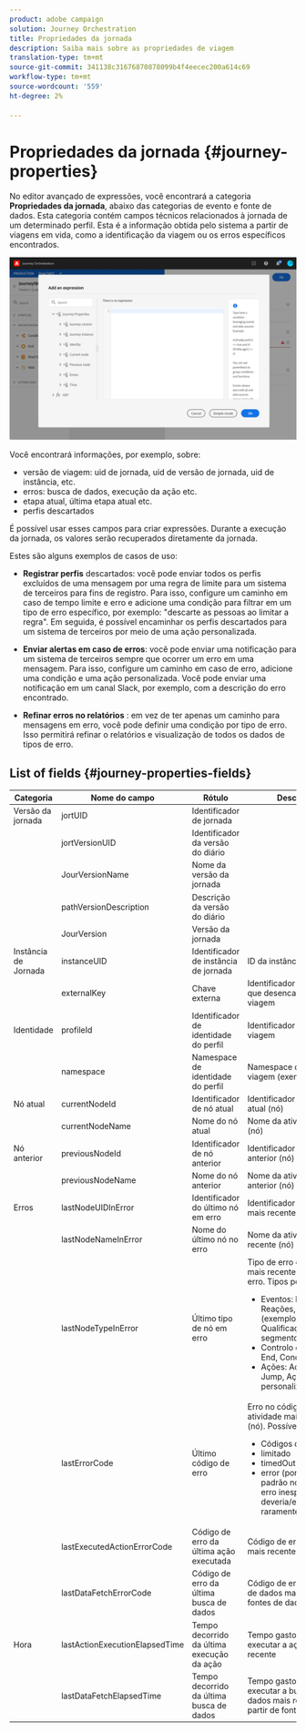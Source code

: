 ```yaml
---
product: adobe campaign
solution: Journey Orchestration
title: Propriedades da jornada
description: Saiba mais sobre as propriedades de viagem
translation-type: tm+mt
source-git-commit: 341138c31676870878099b4f4eecec200a614c69
workflow-type: tm+mt
source-wordcount: '559'
ht-degree: 2%

---
```



# Propriedades da jornada {#journey-properties}

No editor avançado de expressões, você encontrará a categoria **Propriedades da jornada**, abaixo das categorias de evento e fonte de dados. Esta categoria contém campos técnicos relacionados à jornada de um determinado perfil. Esta é a informação obtida pelo sistema a partir de viagens em vida, como a identificação da viagem ou os erros específicos encontrados.

![](../assets/journey-properties.png)

Você encontrará informações, por exemplo, sobre:

* versão de viagem: uid de jornada, uid de versão de jornada, uid de instância, etc.
* erros: busca de dados, execução da ação etc.
* etapa atual, última etapa atual etc.
* perfis descartados

É possível usar esses campos para criar expressões. Durante a execução da jornada, os valores serão recuperados diretamente da jornada.

Estes são alguns exemplos de casos de uso:

* **Registrar perfis** descartados: você pode enviar todos os perfis excluídos de uma mensagem por uma regra de limite para um sistema de terceiros para fins de registro. Para isso, configure um caminho em caso de tempo limite e erro e adicione uma condição para filtrar em um tipo de erro específico, por exemplo: &quot;descarte as pessoas ao limitar a regra&quot;. Em seguida, é possível encaminhar os perfis descartados para um sistema de terceiros por meio de uma ação personalizada.

* **Enviar alertas em caso de erros**: você pode enviar uma notificação para um sistema de terceiros sempre que ocorrer um erro em uma mensagem. Para isso, configure um caminho em caso de erro, adicione uma condição e uma ação personalizada. Você pode enviar uma notificação em um canal Slack, por exemplo, com a descrição do erro encontrado.

* **Refinar erros no relatórios** : em vez de ter apenas um caminho para mensagens em erro, você pode definir uma condição por tipo de erro. Isso permitirá refinar o relatórios e visualização de todos os dados de tipos de erro.

## List of fields {#journey-properties-fields}

| Categoria | Nome do campo | Rótulo | Descrição |
|---|---|---|------------|
| Versão da jornada | jortUID | Identificador de jornada |  |
|  | jortVersionUID | Identificador da versão do diário |  |
|  | JourVersionName | Nome da versão da jornada |  |
|  | pathVersionDescription | Descrição da versão do diário |  |
|  | JourVersion | Versão da jornada |  |
| Instância de Jornada | instanceUID | Identificador de instância de jornada | ID da instância |
|  | externalKey | Chave externa | Identificador individual que desencadeia a viagem |
| Identidade | profileId | Identificador de identidade do perfil | Identificador do perfil na viagem |
|  | namespace | Namespace de identidade do perfil | Namespace do perfil na viagem (exemplo: ECID) |
| Nó atual | currentNodeId | Identificador de nó atual | Identificador da atividade atual (nó) |
|  | currentNodeName | Nome do nó atual | Nome da atividade atual (nó) |
| Nó anterior | previousNodeId | Identificador de nó anterior | Identificador da atividade anterior (nó) |
|  | previousNodeName | Nome do nó anterior | Nome da atividade anterior (nó) |
| Erros | lastNodeUIDInError | Identificador do último nó em erro | Identificador da atividade mais recente (nó) em erro |
|  | lastNodeNameInError | Nome do último nó no erro | Nome da atividade mais recente (nó) no erro |
|  | lastNodeTypeInError | Último tipo de nó em erro | Tipo de erro da atividade mais recente (nó) em erro. Tipos possíveis:<ul><li>Eventos: Eventos, Reações, SQ (exemplo: Qualificação do segmento)</li><li>Controlo de fluxo: End, Condition, Wait</li><li>Ações: Ações ACS, Jump, Ação personalizada</li></ul> |
|  | lastErrorCode | Último código de erro | Erro no código de erro da atividade mais recente (nó). Possíveis erros: <ul><li>Códigos de erro HTTP</li><li>limitado</li><li>timedOut</li><li>error (por exemplo: padrão no caso de um erro inesperado. Não deveria/extremamente raramente)</li></ul> |
|  | lastExecutedActionErrorCode | Código de erro da última ação executada | Código de erro da ação mais recente em erro |
|  | lastDataFetchErrorCode | Código de erro da última busca de dados | Código de erro da busca de dados mais recente de fontes de dados |
| Hora | lastActionExecutionElapsedTime | Tempo decorrido da última execução da ação | Tempo gasto para executar a ação mais recente |
|  | lastDataFetchElapsedTime | Tempo decorrido da última busca de dados | Tempo gasto para executar a busca de dados mais recente a partir de fontes de dados |
